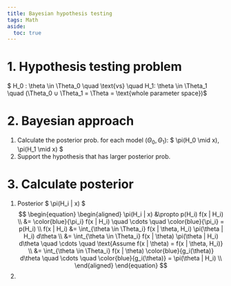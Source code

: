 ```yaml
---
title: Bayesian hypothesis testing
tags: Math
aside:
  toc: true
---
```


<!--more-->

# 1. Hypothesis testing problem
$ H_0 : \theta \in \Theta_0 \quad \text{vs} \quad H_1: \theta \in \Theta_1 \quad (\Theta_0 ∪ \Theta_1 = \Theta = \text{whole parameter space})$

# 2. Bayesian approach
1. Calculate the posterior prob. for each model ($\Theta_0, \Theta_1$): $ \pi(H_0 \mid x), \pi(H_1 \mid x) $
2. Support the hypothesis that has larger posterior prob.

# 3. Calculate posterior
1. Posterior $ \pi(H_i | x) $
$$
\begin{equation}
\begin{aligned}
  \pi(H_i | x)
  &\propto p(H_i) f(x | H_i) \\
  &= \color{blue}{\pi_i} f(x | H_i) \quad \cdots \quad \color{blue}{\pi_i} = p(H_i) \\
  f(x | H_i)
  &= \int_{\theta \in \Theta_i} f(x | \theta, H_i) \pi(\theta | H_i) d\theta \\
  &= \int_{\theta \in \Theta_i} f(x | \theta) \pi(\theta | H_i) d\theta \quad \cdots \quad \text{Assume f(x | \theta) = f(x | \theta, H_i)} \\
  &= \int_{\theta \in \Theta_i} f(x | \theta) \color{blue}{g_i(\theta)} d\theta \quad \cdots \quad \color{blue}{g_i(\theta)} = \pi(\theta | H_i) \\
\end{aligned}
\end{equation}
$$
2.
